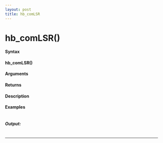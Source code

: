 ```yaml
---
layout: post
title: hb_comLSR
---
```


# hb_comLSR()


#### Syntax

#### hb_comLSR()

#### Arguments

#### Returns

#### Description

#### Examples

```

```

##### Output:

```

```

---